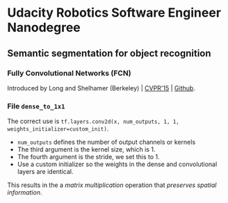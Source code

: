 # Udacity Robotics Software Engineer Nanodegree

## Semantic segmentation for object recognition

### Fully Convolutional Networks (FCN)

Introduced by Long and Shelhamer (Berkeley) | [CVPR'15](https://people.eecs.berkeley.edu/~jonlong/long_shelhamer_fcn.pdf) | [Github](https://github.com/shelhamer/fcn.berkeleyvision.org).

### File `dense_to_1x1`

The correct use is `tf.layers.conv2d(x, num_outputs, 1, 1, weights_initializer=custom_init)`.

  * `num_outputs` defines the number of output channels or kernels
  * The third argument is the kernel size, which is 1.
  * The fourth argument is the stride, we set this to 1.
  * Use a custom initializer so the weights in the dense and convolutional layers are identical.

This results in the a _matrix multiplication_ operation that _preserves spatial information_.


